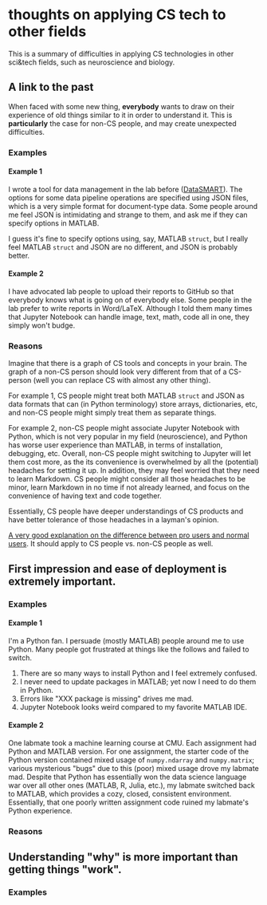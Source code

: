 # thoughts on applying CS tech to other fields

This is a summary of difficulties in applying CS technologies in other sci&tech fields, such as neuroscience and biology.

## A link to the past

When faced with some new thing, **everybody** wants to draw on their experience of old things similar to it in order to understand it. This is **particularly** the case for non-CS people, and may create unexpected difficulties.

### Examples

#### Example 1

I wrote a tool for data management in the lab before ([DataSMART](https://github.com/leelabcnbc/datasmart/)). The options for some data pipeline operations are specified using JSON files, which is a very simple format for document-type data. Some people around me feel JSON is intimidating and strange to them, and ask me if they can specify options in MATLAB.

I guess it's fine to specify options using, say, MATLAB `struct`, but I really feel MATLAB `struct` and JSON are no different, and JSON is probably better.

#### Example 2

I have advocated lab people to upload their reports to GitHub so that everybody knows what is going on of everybody else. Some people in the lab prefer to write reports in Word/LaTeX. Although I told them many times that Jupyter Notebook can handle image, text, math, code all in one, they simply won't budge.


### Reasons

Imagine that there is a graph of CS tools and concepts in your brain. The graph of a non-CS person should look very different from that of a CS-person (well you can replace CS with almost any other thing).

For example 1, CS people might treat both MATLAB `struct` and JSON as data formats that can (in Python terminology) store arrays, dictionaries, etc, and non-CS people might simply treat them as separate things.

For example 2, non-CS people might associate Jupyter Notebook with Python, which is not very popular in my field (neuroscience), and Python has worse user experience than MATLAB, in terms of installation, debugging, etc. Overall, non-CS people might switching to Jupyter will let them cost more, as the its convenience is overwhelmed by all the (potential) headaches for setting it up. In addition, they may feel worried that they need to learn Markdown. CS people might consider all those headaches to be minor, learn Markdown in no time if not already learned, and focus on the convenience of having text and code together. 

Essentially, CS people have deeper understandings of CS products and have better tolerance of those headaches in a layman's opinion.

[A very good explanation on the difference between pro users and normal users](https://www.zhihu.com/question/21261475/answer/17723291). It should apply to CS people vs. non-CS people as well.



## First impression and ease of deployment is extremely important.


### Examples


#### Example 1

I'm a Python fan. I persuade (mostly MATLAB) people around me to use Python. Many people got frustrated at things like the follows and failed to switch.
	
1. There are so many ways to install Python and I feel extremely confused.
1. I never need to update packages in MATLAB; yet now I need to do them in Python.
2. Errors like "XXX package is missing" drives me mad.
3. Jupyter Notebook looks weird compared to my favorite MATLAB IDE.

#### Example 2

One labmate took a machine learning course at CMU. Each assignment had Python and MATLAB version. For one assignment, the starter code of the Python version contained mixed usage of `numpy.ndarray` and `numpy.matrix`; various mysterious "bugs" due to this (poor) mixed usage drove my labmate mad. Despite that Python has essentially won the data science language war over all other ones (MATLAB, R, Julia, etc.), my labmate switched back to MATLAB, which provides a cozy, closed, consistent environment. Essentially, that one poorly written assignment code ruined my labmate's Python experience.


### Reasons





## Understanding "why" is more important than getting things "work".


### Examples
